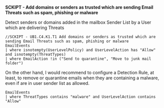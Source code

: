 **SCKIPT - Add domains or senders as trusted which are sending Email Threats such as spam, phishing or malware**

Detect senders or domains added in the mailbox Sender List by a User which are delivering Threats

```
//SCKIPT - UB1.C4.K1.T1 Add domains or senders as trusted which are sending Email Threats such as spam, phishing or malware
EmailEvents
| where isnotempty(UserLevelPolicy) and UserLevelAction has "Allow" and isnotempty(ThreatTypes)
| where EmailAction !in ("Send to quarantine", "Move to junk mail folder")
```

On the other hand, I would recommend to configure a Detection Rule, at least, to remove or quarantine emails when they are containing a malware, even if are in user sender list as allowed.

```
EmailEvents
| where ThreatTypes contains "malware" and UserLevelAction contains "Allow"
```
